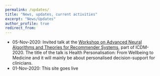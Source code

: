 ```yaml
---
permalink: /updates/
title: "News, updates, current activities"
excerpt: "News/Updates"
author_profile: true
redirect_from: 
---
```


<ul>
  <li> 05-Nov-2020: Invited talk at the <a href="https://datasj.github.io/About/" target=_blank>Workshop on Advanced Neural Algorithms and Theories for Recommender Systems</a>, part of ICDM-2020. The title of the talk is Health Personalisation: From Wellbeing to Medicine and it will mainly be about personalised decision-support for clinicians. </li>
  <li> 01-Nov-2020: This site goes live </li>
</ul>
